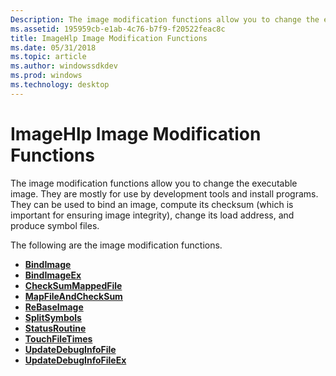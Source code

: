 ```yaml
---
Description: The image modification functions allow you to change the executable image.
ms.assetid: 195959cb-e1ab-4c76-b7f9-f20522feac8c
title: ImageHlp Image Modification Functions
ms.date: 05/31/2018
ms.topic: article
ms.author: windowssdkdev
ms.prod: windows
ms.technology: desktop
---
```


# ImageHlp Image Modification Functions

The image modification functions allow you to change the executable image. They are mostly for use by development tools and install programs. They can be used to bind an image, compute its checksum (which is important for ensuring image integrity), change its load address, and produce symbol files.

The following are the image modification functions.

-   [**BindImage**](/windows/win32/Imagehlp/nf-imagehlp-bindimage?branch=master)
-   [**BindImageEx**](/windows/win32/Imagehlp/nf-imagehlp-bindimageex?branch=master)
-   [**CheckSumMappedFile**](/windows/win32/Imagehlp/nf-imagehlp-checksummappedfile?branch=master)
-   [**MapFileAndCheckSum**](/windows/win32/Imagehlp/nf-imagehlp-mapfileandchecksuma?branch=master)
-   [**ReBaseImage**](/windows/win32/Imagehlp/nf-imagehlp-rebaseimage?branch=master)
-   [**SplitSymbols**](/windows/win32/Imagehlp/nf-imagehlp-splitsymbols?branch=master)
-   [**StatusRoutine**](/windows/win32/Imagehlp/nc-imagehlp-pimagehlp_status_routine?branch=master)
-   [**TouchFileTimes**](/windows/win32/Imagehlp/nf-imagehlp-touchfiletimes?branch=master)
-   [**UpdateDebugInfoFile**](/windows/win32/Imagehlp/nf-imagehlp-updatedebuginfofile?branch=master)
-   [**UpdateDebugInfoFileEx**](/windows/win32/Imagehlp/nf-imagehlp-updatedebuginfofileex?branch=master)

 

 



